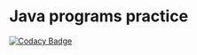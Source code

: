 # Java programs practice 
[![Codacy Badge](https://api.codacy.com/project/badge/Grade/62b952c776d74db982177d736601103f)](https://www.codacy.com/app/sudhanshu-jha/Java?utm_source=github.com&amp;utm_medium=referral&amp;utm_content=sudhanshu-jha/Java&amp;utm_campaign=Badge_Grade)
